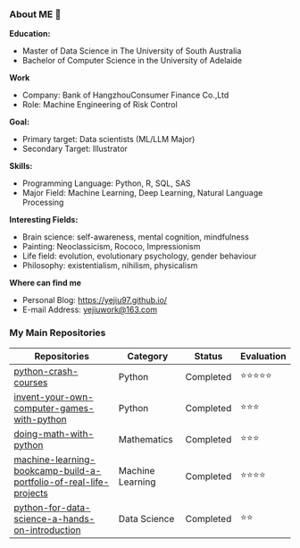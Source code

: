 ### About ME 👋

**Education:** 

- Master of Data Science in The University of South Australia
- Bachelor of Computer Science in the University of Adelaide

**Work**

- Company: Bank of HangzhouConsumer Finance Co.,Ltd
- Role: Machine Engineering of Risk Control

**Goal:** 

- Primary target: Data scientists (ML/LLM Major)
- Secondary Target: Illustrator

**Skills:**

- Programming Language: Python, R, SQL, SAS
- Major Field: Machine Learning, Deep Learning, Natural Language Processing

**Interesting Fields:**

- Brain science: self-awareness, mental cognition, mindfulness
- Painting: Neoclassicism, Rococo, Impressionism
- Life field: evolution, evolutionary psychology, gender behaviour
- Philosophy: existentialism, nihilism, physicalism

**Where can find me**

- Personal Blog: https://yejiu97.github.io/
- E-mail Address: yejiuwork@163.com

### My Main Repositories

| Repositories                                                 | Category         | Status    | Evaluation |
| ------------------------------------------------------------ | ---------------- | --------- | ---------- |
| [python-crash-courses](https://github.com/YeJiu97/python-crash-courses) | Python           | Completed | ⭐⭐⭐⭐⭐      |
| [invent-your-own-computer-games-with-python](https://github.com/YeJiu97/invent-your-own-computer-games-with-python) | Python           | Completed | ⭐⭐⭐        |
| [doing-math-with-python](https://github.com/YeJiu97/doing-math-with-python) | Mathematics      | Completed | ⭐⭐⭐        |
| [machine-learning-bookcamp-build-a-portfolio-of-real-life-projects](https://github.com/YeJiu97/machine-learning-bookcamp-build-a-portfolio-of-real-life-projects) | Machine Learning | Completed | ⭐⭐⭐⭐       |
| [python-for-data-science-a-hands-on-introduction](https://github.com/YeJiu97/python-for-data-science-a-hands-on-introduction) | Data Science     | Completed | ⭐⭐         |



<!--
**YeJiu97/YeJiu97** is a ✨ _special_ ✨ repository because its `README.md` (this file) appears on your GitHub profile.

Here are some ideas to get you started:

- 🔭 I’m currently working on ...
- 🌱 I’m currently learning ...
- 👯 I’m looking to collaborate on ...
- 🤔 I’m looking for help with ...
- 💬 Ask me about ...
- 📫 How to reach me: ...
- 😄 Pronouns: ...
- ⚡ Fun fact: ...
-->

